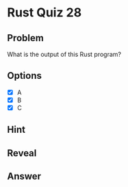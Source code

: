 # Rust Quiz 28

## Problem
What is the output of this Rust program?

## Options
- [x] A
- [x] B
- [x] C

## Hint

## Reveal

## Answer
